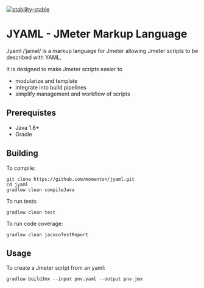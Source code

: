 [![stability-stable](https://img.shields.io/badge/stability-stable-green.svg)](https://github.com/emersion/stability-badges#stable)

# JYAML - JMeter Markup Language
 Jyaml /ˈjaməl/ is a markup language for Jmeter allowing Jmeter scripts to be described with YAML.

 It is designed to make Jmeter scripts easier to
 * modularize and template
 * integrate into build pipelines
 * simplify management and workflow of scripts

## Prerequistes

* Java 1.8+
* Gradle

## Building

To compile:
```
git clone https://github.com/momenton/jyaml.git
cd jyaml
gradlew clean compileJava
```

To run tests:
```
gradlew clean test
```

To run code coverage:
```
gradlew clean jacocoTestReport
```

## Usage
To create a Jmeter script from an yaml:
```
gradlew buildJmx --input pnv.yaml --output pnv.jmx
```

